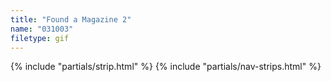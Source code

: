 ```yaml
---
title: "Found a Magazine 2"
name: "031003"
filetype: gif
---
```


{% include "partials/strip.html" %}
{% include "partials/nav-strips.html" %}